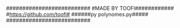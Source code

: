 ##########################
#MADE BY TOOFI############
#https://github.com/toofi#
######py polynomes.py#####
##########################